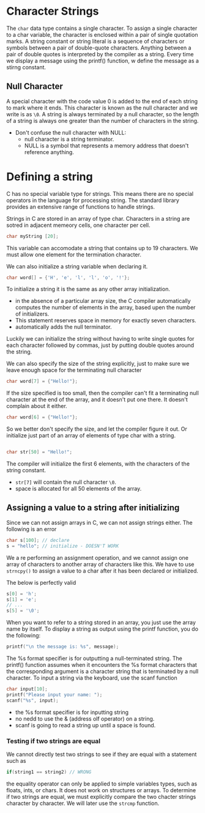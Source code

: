 # Character Strings
The `char` data type contains a single character. To assign a single character to a char variable, the character is enclosed within a pair of single quotation marks. 
A string constant or string literal is a sequence of characters or symbols between a pair of double-quote characters. Anything between a pair of double quotes is interpreted by the compiler as a string. Every time we display a message using the printf() function, w define the message as a stirng constant.

## Null Character
A special character with the code value 0 is added to the end of each string to mark where it ends. This character is known as the null character and we write is as `\0`. A string is always terminated by a null character, so the length of a string is always one greater than the number of characters in the string. 
- Don't confuse the null character with NULL: 
    - null character is a string terminator.
    - NULL is a symbol that represents a memory address that doesn't reference anything.

# Defining a string
C has no special variable type for strings. This means there are no special operators in the language for processing string.
The standard library provides an extensive range of functions to handle strings.

Strings in C are stored in an array of type char. Characters in a string are sotred in adjacent memeory cells, one character per cell.

~~~c
char myString [20];
~~~

This variable can accomodate a string that contains up to 19 characters. We must allow one element for the termination character.

We can also initialize a string variable when declaring it.

~~~c
char word[] = {'H', 'e', 'l', 'l', 'o', '!'};
~~~

To initialize a string it is the same as any other array initialization.
- in the absence of a particular array size, the C compiler automatically computes the number of elements in the array, based upen the number of initializers.
- This statement reserves space in memory for exactly seven characters.
- automatically adds the null terminator.

Luckily we can initialize the string without having to write single quotes for each character followed by commas, just by putting double quotes around the string. 

We can also specify the size of the string explicitly, just to make sure we leave enough space for the terminating null character

~~~c
char word[7] = {"Hello!"};
~~~

If the size specified is too small, then the compiler can't fit a terminating null character at the end of the array, and it doesn't put one there. It doesn't complain about it either.

~~~c
char word[6] = {"Hello!"};
~~~

So we better don't specify the size, and let the compiler figure it out.
Or initialize just part of an array of elements of type char with a string.

~~~c

char str[50] = "Hello!";
~~~

The compiler will initialize the first 6 elements, with the characters of the string constant. 
- `str[7]` will contain the null character `\0`.
- space is allocated for all 50 elements of the array.

## Assigning a value to a string after initializing
Since we can not assign arrays in C, we can not assign strings either.
The following is an error
~~~c
char s[100]; // declare
s = "hello"; // initialize - DOESN'T WORK
~~~

We a re performing an assignment operation, and we cannot assign one array of characters to another array of characters like this. We have to use `strncpy()` to assign a value to a char after it has been declared or initialized.

The below is perfectly valid

~~~c
s[0] = 'h';
s[1] = 'e';
// ...
s[5] = '\0';
~~~

When you want to refer to a string stored in an array, you just use the array name by itself.
To display a string as output using the printf function, you do the following:

~~~c
printf("\n the message is: %s", message);
~~~

The %s format specifier is for outputting a null-terminated string. The printf() function assumes when it encounters the %s format characters that the corresponding argument is a character string that is terminated by a null character.
To input a string via the keyboard, use the scanf function
~~~c
char input[10];
printf("Please input your name: ");
scanf("%s", input);
~~~

- the %s format specifier is for inputting string
- no nedd to use the & (address olf operator) on a string.
- scanf is going to read a string up until a space is found.

### Testing if two strings are equal
We cannot directly test two strings to see if they are equal with a statement such as 
~~~c
if(string1 == string2) // WRONG
~~~

the equality operator can only be applied to simple variables types, such as floats, ints, or chars. It does not work on structures or arrays.
To determine if two strings are equal, we must explicitly compare the two chacter strings character by character. We will later use the `strcmp` function.